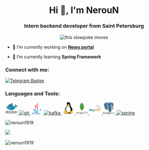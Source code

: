 <h1 align="center">Hi 👋, I'm NerouN</h1>

<h3 align="center">Intern backend developer from Saint Petersburg</h3>
<p align="center">
<img src="https://github.com/NerouN1919/NerouN1919/blob/main/American%20Berserk%20Gatsu%20Bateman%20status%20(online-video-cutter.com).gif" alt="this slowpoke moves"  align="center" />
</p>

- 🔭 I’m currently working on [**News portal**](https://github.com/NerouN1919/news_portal)

- 🌱 I’m currently learning **Spring Framework**

<h3 align="left">Connect with me:</h3>
<p align="left">
  <a href="https://t.me/neroun4002">
    <img src="https://img.shields.io/badge/Telegram-white?style=for-the-badge&logo=Telegram&logoColor=blue" alt="Telegram Badge"/>
</a>
</p>

<h3 align="left">Languages and Tools:</h3>
<p align="left"> <a href="https://www.docker.com/" target="_blank" rel="noreferrer"> <img src="https://raw.githubusercontent.com/devicons/devicon/master/icons/docker/docker-original-wordmark.svg" alt="docker" width="40" height="40"/> </a> <a href="https://git-scm.com/" target="_blank" rel="noreferrer"> <img src="https://www.vectorlogo.zone/logos/git-scm/git-scm-icon.svg" alt="git" width="40" height="40"/> </a> <a href="https://www.java.com" target="_blank" rel="noreferrer"> <img src="https://raw.githubusercontent.com/devicons/devicon/master/icons/java/java-original.svg" alt="java" width="40" height="40"/> </a> <a href="https://kafka.apache.org/" target="_blank" rel="noreferrer"> <img src="https://www.vectorlogo.zone/logos/apache_kafka/apache_kafka-icon.svg" alt="kafka" width="40" height="40"/> </a> <a href="https://www.linux.org/" target="_blank" rel="noreferrer"> <img src="https://raw.githubusercontent.com/devicons/devicon/master/icons/linux/linux-original.svg" alt="linux" width="40" height="40"/> </a> <a href="https://www.mongodb.com/" target="_blank" rel="noreferrer"> <img src="https://raw.githubusercontent.com/devicons/devicon/master/icons/mongodb/mongodb-original-wordmark.svg" alt="mongodb" width="40" height="40"/> </a> <a href="https://www.mysql.com/" target="_blank" rel="noreferrer"> <img src="https://raw.githubusercontent.com/devicons/devicon/master/icons/mysql/mysql-original-wordmark.svg" alt="mysql" width="40" height="40"/> </a> <a href="https://www.postgresql.org" target="_blank" rel="noreferrer"> <img src="https://raw.githubusercontent.com/devicons/devicon/master/icons/postgresql/postgresql-original-wordmark.svg" alt="postgresql" width="40" height="40"/> </a> <a href="https://spring.io/" target="_blank" rel="noreferrer"> <img src="https://www.vectorlogo.zone/logos/springio/springio-icon.svg" alt="spring" width="40" height="40"/> </a> </p>
<p align="left"><img src="https://github-readme-stats.vercel.app/api/top-langs?username=neroun1919&show_icons=true&locale=en&layout=compact" alt="neroun1919" /></p>

![](https://github-readme-stats.vercel.app/api?username=NerouN1919&show_icons=true&theme=radical)
<p align="left">
  <img src="https://github-readme-stats.vercel.app/api?username=NerouN1919&show_icons=true&theme=radical" alt="neroun1919" /></p>
